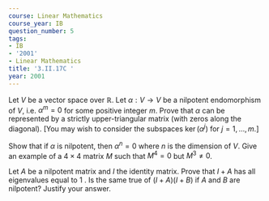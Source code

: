 ```yaml
---
course: Linear Mathematics
course_year: IB
question_number: 5
tags:
- IB
- '2001'
- Linear Mathematics
title: '3.II.17C '
year: 2001
---
```



Let $V$ be a vector space over $\mathbb{R}$. Let $\alpha: V \rightarrow V$ be a nilpotent endomorphism of $V$, i.e. $\alpha^{m}=0$ for some positive integer $m$. Prove that $\alpha$ can be represented by a strictly upper-triangular matrix (with zeros along the diagonal). [You may wish to consider the subspaces $\operatorname{ker}\left(\alpha^{j}\right)$ for $j=1, \ldots, m$.]

Show that if $\alpha$ is nilpotent, then $\alpha^{n}=0$ where $n$ is the dimension of $V$. Give an example of a $4 \times 4$ matrix $M$ such that $M^{4}=0$ but $M^{3} \neq 0$.

Let $A$ be a nilpotent matrix and $I$ the identity matrix. Prove that $I+A$ has all eigenvalues equal to 1 . Is the same true of $(I+A)(I+B)$ if $A$ and $B$ are nilpotent? Justify your answer.